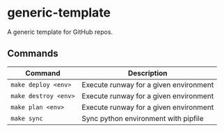 # generic-template

A generic template for GitHub repos.

## Commands

| Command               | Description                            |
|-----------------------|----------------------------------------|
| `make deploy <env>`   | Execute runway for a given environment |
| `make destroy <env>`  | Execute runway for a given environment |
| `make plan <env>`     | Execute runway for a given environment |
| `make sync`           | Sync python environment with pipfile   |
